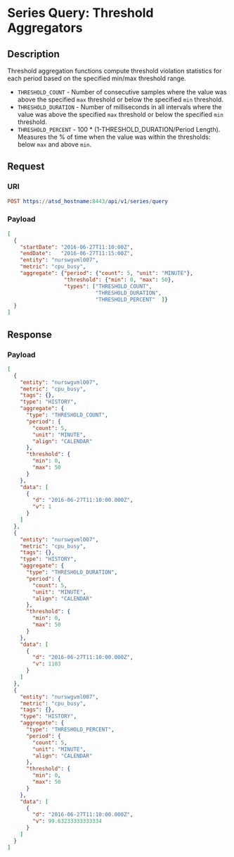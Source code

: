# Series Query: Threshold Aggregators

## Description

Threshold aggregation functions compute threshold violation statistics for each period based on the specified min/max threshold range.

* `THRESHOLD_COUNT` - Number of consecutive samples where the value was above the specified `max` threshold or below the specified `min` threshold.
* `THRESHOLD_DURATION` - Number of milliseconds in all intervals where the value was above the specified `max` threshold or below the specified `min` threshold.
* `THRESHOLD_PERCENT` - 100 * (1-THRESHOLD_DURATION/Period Length). Measures the % of time when the value was within the thresholds: below `max` and above `min`.

## Request

### URI

```elm
POST https://atsd_hostname:8443/api/v1/series/query
```

### Payload

```json
[
  {
    "startDate": "2016-06-27T11:10:00Z",
    "endDate":   "2016-06-27T11:15:00Z",
    "entity": "nurswgvml007",
    "metric": "cpu_busy",
    "aggregate": {"period": {"count": 5, "unit": "MINUTE"},
				  "threshold": {"min": 0, "max": 50},
                  "types": ["THRESHOLD_COUNT",
                            "THRESHOLD_DURATION",
                            "THRESHOLD_PERCENT"  ]}
  }
]
```

## Response

### Payload

```json
[
  {
    "entity": "nurswgvml007",
    "metric": "cpu_busy",
    "tags": {},
    "type": "HISTORY",
    "aggregate": {
      "type": "THRESHOLD_COUNT",
      "period": {
        "count": 5,
        "unit": "MINUTE",
        "align": "CALENDAR"
      },
      "threshold": {
        "min": 0,
        "max": 50
      }
    },
    "data": [
      {
        "d": "2016-06-27T11:10:00.000Z",
        "v": 1
      }
    ]
  },
  {
    "entity": "nurswgvml007",
    "metric": "cpu_busy",
    "tags": {},
    "type": "HISTORY",
    "aggregate": {
      "type": "THRESHOLD_DURATION",
      "period": {
        "count": 5,
        "unit": "MINUTE",
        "align": "CALENDAR"
      },
      "threshold": {
        "min": 0,
        "max": 50
      }
    },
    "data": [
      {
        "d": "2016-06-27T11:10:00.000Z",
        "v": 1103
      }
    ]
  },
  {
    "entity": "nurswgvml007",
    "metric": "cpu_busy",
    "tags": {},
    "type": "HISTORY",
    "aggregate": {
      "type": "THRESHOLD_PERCENT",
      "period": {
        "count": 5,
        "unit": "MINUTE",
        "align": "CALENDAR"
      },
      "threshold": {
        "min": 0,
        "max": 50
      }
    },
    "data": [
      {
        "d": "2016-06-27T11:10:00.000Z",
        "v": 99.63233333333334
      }
    ]
  }
]
```
